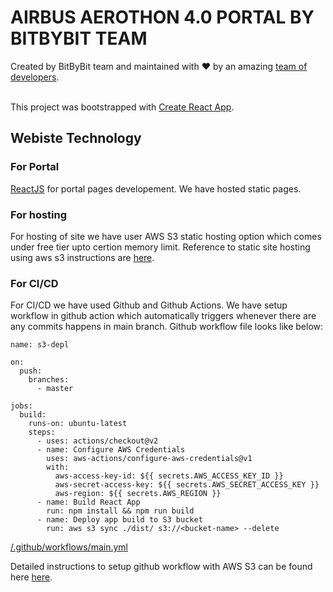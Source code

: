 # AIRBUS AEROTHON 4.0 PORTAL BY BITBYBIT TEAM

<div>
  Created by BitByBit team and maintained with ❤️ by an amazing <a href="https://www.hackerearth.com/challenges/hackathon/airbus-aerothon-40-finale/dashboard/1bfeeee/team/">team of developers</a>.
</div><br />

This project was bootstrapped with [Create React App](https://github.com/facebook/create-react-app).

## Webiste Technology

### For Portal

[ReactJS](https://reactjs.org/) for portal pages developement. We have hosted static pages.

### For hosting

For hosting of site we have user AWS S3 static hosting option which comes under free tier upto certion memory limit. Reference to static site hosting using aws s3 instructions are [here](https://docs.aws.amazon.com/AmazonS3/latest/userguide/WebsiteHosting.html).

### For CI/CD

For CI/CD we have used Github and Github Actions. We have setup workflow in github action which automatically triggers whenever there are any commits happens in main branch. Github workflow file looks like below:

```
name: s3-depl

on:
  push:
    branches:
      - master

jobs:
  build:
    runs-on: ubuntu-latest
    steps:
      - uses: actions/checkout@v2
      - name: Configure AWS Credentials
        uses: aws-actions/configure-aws-credentials@v1
        with:
          aws-access-key-id: ${{ secrets.AWS_ACCESS_KEY_ID }}
          aws-secret-access-key: ${{ secrets.AWS_SECRET_ACCESS_KEY }}
          aws-region: ${{ secrets.AWS_REGION }}
      - name: Build React App
        run: npm install && npm run build
      - name: Deploy app build to S3 bucket
        run: aws s3 sync ./dist/ s3://<bucket-name> --delete
```

[/.github/workflows/main.yml](https://github.com/Prathm98/airbusaerothon/blob/main/.github/workflows/main.yml)

Detailed instructions to setup github workflow with AWS S3 can be found here [here](https://dev.to/nobleobioma/deploy-a-react-app-to-amazon-s3-using-github-actions-51e).
